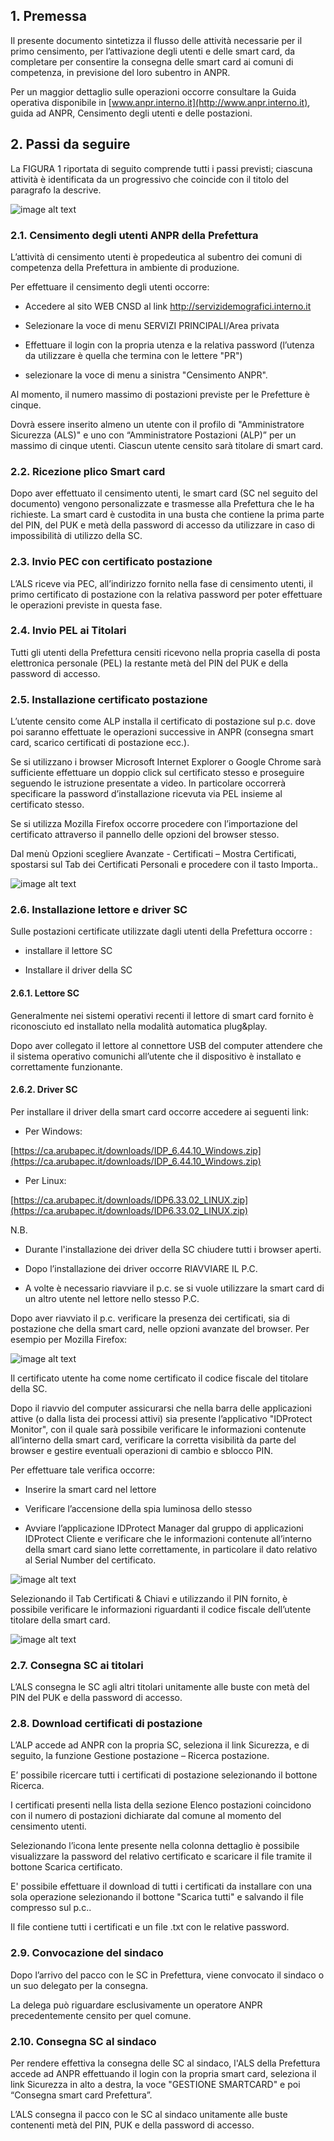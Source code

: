 ## 1. Premessa

Il presente documento sintetizza  il flusso delle attività necessarie per il primo censimento, per l’attivazione degli utenti e delle smart card, da completare per consentire la consegna delle smart card ai comuni di competenza, in previsione del loro subentro in ANPR.

Per un maggior dettaglio sulle operazioni occorre consultare la  Guida operativa disponibile in [www.anpr.interno.it](http://www.anpr.interno.it), guida ad ANPR, Censimento degli utenti e delle postazioni.

## 2. Passi da seguire

La FIGURA 1 riportata di seguito comprende tutti i passi previsti; ciascuna attività è identificata da un progressivo che coincide con il titolo del paragrafo la descrive.

![image alt text](image_0.png)

### 2.1. Censimento degli utenti ANPR  della Prefettura

L’attività di censimento utenti è propedeutica al subentro dei comuni di competenza della Prefettura in ambiente di produzione.

Per effettuare il censimento degli utenti occorre:

* Accedere al sito WEB CNSD al link  http://servizidemografici.interno.it

* Selezionare la voce di menu SERVIZI PRINCIPALI/Area privata

* Effettuare il login con la propria utenza e la relativa password (l’utenza da utilizzare è quella che termina con le lettere "PR")

* selezionare la voce di menu a sinistra "Censimento ANPR".

Al momento, il numero massimo di postazioni previste per le Prefetture è cinque.

Dovrà essere inserito almeno un utente con il profilo di "Amministratore Sicurezza (ALS)" e uno con “Amministratore Postazioni (ALP)” per un massimo di cinque utenti. Ciascun utente censito sarà titolare di smart card.

### 2.2. Ricezione plico Smart card

Dopo aver effettuato il censimento utenti, le smart card (SC nel seguito del documento) vengono personalizzate  e trasmesse  alla Prefettura che le ha richieste. La smart card è custodita in una busta che contiene la prima parte del PIN, del PUK e metà della password di accesso da utilizzare in caso di impossibilità di utilizzo della SC.

### 2.3. Invio PEC con certificato postazione

L’ALS riceve via PEC,  all’indirizzo fornito nella fase di censimento utenti, il primo certificato di postazione con la relativa password per poter effettuare le operazioni previste in questa fase.

### 2.4.  Invio PEL ai Titolari

Tutti gli utenti della Prefettura censiti ricevono nella propria casella di posta elettronica personale (PEL) la restante metà del PIN  del PUK e della password di accesso.

### 2.5. Installazione certificato postazione

L’utente censito come ALP installa il certificato di postazione sul p.c. dove poi saranno effettuate le operazioni successive in ANPR (consegna smart card, scarico certificati di postazione ecc.).

Se si utilizzano i browser Microsoft Internet Explorer o Google Chrome sarà sufficiente effettuare un doppio click sul certificato stesso e proseguire seguendo le istruzione presentate a video. In particolare occorrerà specificare la password d’installazione ricevuta via PEL insieme al certificato stesso.

Se si utilizza Mozilla Firefox occorre procedere con l’importazione del certificato attraverso il pannello delle opzioni del browser stesso.

Dal menù Opzioni scegliere Avanzate - Certificati – Mostra Certificati, spostarsi sul Tab dei Certificati Personali e procedere con il tasto Importa..

![image alt text](image_1.png)

### 2.6. Installazione lettore e driver SC

Sulle postazioni certificate utilizzate dagli utenti della Prefettura occorre :

* installare il lettore SC

* Installare il driver della SC

#### 2.6.1. Lettore  SC

Generalmente nei sistemi operativi recenti il lettore di smart card fornito è riconosciuto ed installato nella modalità automatica plug&play.

Dopo aver collegato il lettore al connettore USB del computer attendere che il sistema operativo comunichi all’utente che il dispositivo è installato e correttamente funzionante.

#### 2.6.2. Driver  SC

Per installare il driver della smart card occorre accedere ai seguenti link:

* Per Windows:

[https://ca.arubapec.it/downloads/IDP_6.44.10_Windows.zip](https://ca.arubapec.it/downloads/IDP_6.44.10_Windows.zip)

* Per Linux:

[https://ca.arubapec.it/downloads/IDP6.33.02_LINUX.zip](https://ca.arubapec.it/downloads/IDP6.33.02_LINUX.zip)

N.B.  

* Durante l'installazione dei driver della SC chiudere tutti i browser aperti.

* Dopo l’installazione dei driver occorre RIAVVIARE IL P.C.

* A volte è necessario riavviare il p.c. se si vuole utilizzare la smart card di un altro utente nel lettore nello stesso P.C.

Dopo aver riavviato il p.c. verificare la presenza dei certificati, sia di postazione che della smart card, nelle opzioni avanzate del browser. Per esempio per Mozilla Firefox:

![image alt text](image_2.png)

Il certificato utente ha come nome certificato il codice fiscale del titolare della SC.  

Dopo il riavvio del computer assicurarsi che nella barra delle applicazioni attive (o dalla lista dei processi attivi) sia presente l’applicativo "IDProtect Monitor", con il quale sarà possibile verificare le informazioni contenute all’interno della smart card, verificare la corretta visibilità da parte del browser e gestire eventuali operazioni di cambio e sblocco PIN.

Per effettuare tale verifica occorre:

* Inserire la smart card nel lettore

* Verificare l’accensione della spia luminosa dello stesso

* Avviare l’applicazione IDProtect Manager dal gruppo di applicazioni IDProtect Cliente e verificare che le informazioni contenute all’interno della smart card siano lette correttamente, in particolare il dato relativo al Serial Number del certificato.

![image alt text](image_3.png)

Selezionando il Tab Certificati & Chiavi e utilizzando il PIN fornito, è possibile verificare le informazioni riguardanti il codice fiscale dell’utente titolare della smart card.

![image alt text](image_4.png)

### 2.7. Consegna SC ai titolari

L’ALS consegna le SC agli altri titolari unitamente alle buste con metà del PIN del PUK e della password di accesso.

### 2.8. Download certificati di postazione

L’ALP accede ad ANPR con la propria SC, seleziona il link Sicurezza, e di seguito, la funzione Gestione postazione – Ricerca postazione.

E’ possibile ricercare tutti i certificati di postazione selezionando il bottone Ricerca.

I certificati presenti nella lista della sezione Elenco postazioni coincidono con il numero di postazioni dichiarate dal comune al momento del censimento utenti.

Selezionando l’icona lente presente nella colonna dettaglio è possibile visualizzare la password del relativo certificato e scaricare il file tramite il bottone Scarica certificato.

E' possibile effettuare il download di tutti i certificati da installare con una sola operazione selezionando il bottone "Scarica tutti" e salvando il file compresso sul p.c..

Il file contiene tutti i certificati e un file .txt con le relative password.

### 2.9. Convocazione del sindaco

Dopo l’arrivo del pacco con le SC in Prefettura, viene convocato il sindaco o un suo delegato per la consegna.

La delega può riguardare esclusivamente un operatore ANPR precedentemente censito per quel comune.

### 2.10. Consegna SC al sindaco

Per rendere effettiva la consegna delle SC al sindaco, l'ALS della Prefettura accede ad ANPR effettuando il login con la propria smart card, seleziona il link Sicurezza in alto a destra, la voce "GESTIONE SMARTCARD" e poi “Consegna smart card Prefettura”.

L’ALS consegna il pacco con le SC al sindaco unitamente alle buste contenenti metà del PIN, PUK e della password di accesso.
